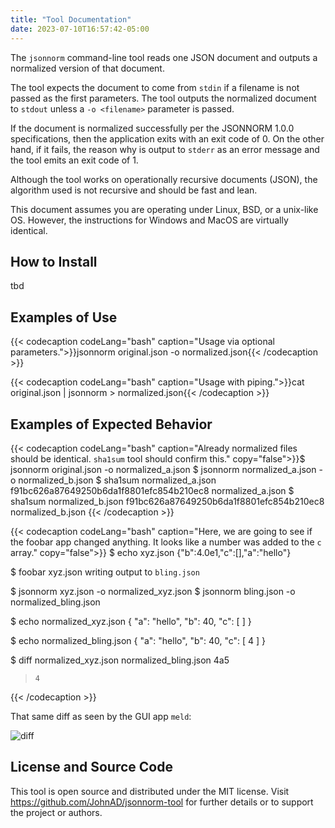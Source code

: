 ```yaml
---
title: "Tool Documentation"
date: 2023-07-10T16:57:42-05:00
---
```


The `jsonnorm` command-line tool reads one JSON document and outputs a normalized
version of that document.

The tool expects the document to come from `stdin` if a filename is not passed
as the first parameters. The tool outputs the normalized document to `stdout`
unless a `-o <filename>` parameter is passed.

If the document is normalized successfully per the JSONNORM 1.0.0 specifications,
then the application exits with an exit code of 0. On the other hand, if it fails,
the reason why is output to `stderr` as an error message and the tool emits an
exit code of 1.

Although the tool works on operationally recursive documents (JSON), the algorithm
used is not recursive and should be fast and lean.

This document assumes you are operating under Linux, BSD, or a unix-like OS.
However, the instructions for Windows and MacOS are virtually identical.

## How to Install

tbd

## Examples of Use

{{< codecaption codeLang="bash" caption="Usage via optional parameters.">}}jsonnorm original.json -o normalized.json{{< /codecaption >}}

{{< codecaption codeLang="bash" caption="Usage with piping.">}}cat original.json | jsonnorm > normalized.json{{< /codecaption >}}

## Examples of Expected Behavior

{{< codecaption codeLang="bash" caption="Already normalized files should be identical. `sha1sum` tool should confirm this." copy="false">}}$ jsonnorm original.json -o normalized_a.json
$ jsonnorm normalized_a.json -o normalized_b.json
$ sha1sum normalized_a.json
f91bc626a87649250b6da1f8801efc854b210ec8  normalized_a.json
$ sha1sum normalized_b.json
f91bc626a87649250b6da1f8801efc854b210ec8  normalized_b.json
{{< /codecaption >}}

{{< codecaption codeLang="bash" caption="Here, we are going to see if the foobar app changed anything. It looks like a number was added to the `c` array." copy="false">}}
$ echo xyz.json
{"b":4.0e1,"c":[],"a":"hello"}

$ foobar xyz.json
writing output to `bling.json`

$ jsonnorm xyz.json -o normalized_xyz.json
$ jsonnorm bling.json -o normalized_bling.json

$ echo normalized_xyz.json
{
  "a": "hello",
  "b": 40,
  "c": [
  ]
}

$ echo normalized_bling.json
{
  "a": "hello",
  "b": 40,
  "c": [
     4
  ]
}

$ diff normalized_xyz.json normalized_bling.json
4a5
>     4
{{< /codecaption >}}

That same diff as seen by the GUI app `meld`:

![diff](/meld.png "difference as seen by meld")

## License and Source Code

This tool is open source and distributed under the MIT license. Visit
https://github.com/JohnAD/jsonnorm-tool for further details or to support
the project or authors.
